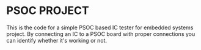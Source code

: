 # PSOC PROJECT
This is the code for a simple PSOC based IC tester
for embedded systems project. By connecting an IC to a PSOC board with proper connections you can identify whether it's working or not.
